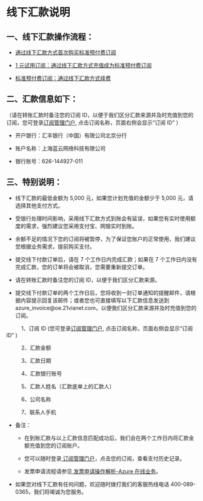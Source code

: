 <properties
	pageTitle="线下汇款说明 - Azure在线业务 | Azure"
    description="介绍线下汇款说明"
    services=""
    documentationCenter=""
    authors=""
    manager=""
    editor=""
    tags=""/>


# 线下汇款说明

## 一、线下汇款操作流程： ##

<ul><li><a href="/pricing/billing/azure-wire-transfer-pia-new/" target="_blank">通过线下汇款方式首次购买标准预付费订阅</a></li></ul>

<ul><li><a href="/pricing/billing/azure-wire-transfer-trial-upgrade-pia/" target="_blank">1 元试用订阅：通过线下汇款方式充值成为标准预付费订阅</a></li></ul>

<ul><li><a href="/pricing/billing/azure-wire-transfer-pia-recharge/" target="_blank">标准预付费订阅：通过线下汇款方式续费</a></li></ul>

## 二、汇款信息如下： ##
（请在转账汇款时备注您的订阅 ID，以便于我们区分汇款来源并及时充值到您的订阅，您可登录[订阅管理门户](//account.windowsazure.cn/subscriptions), 点击订阅名称，页面右侧会显示“订阅 ID” ）

- 开户银行：汇丰银行（中国）有限公司北京分行

- 账户名称：上海蓝云网络科技有限公司

- 银行账号：626-144927-011

## 三、特别说明： ##

<ul><li>线下汇款的最低金额为 5,000 元，如果您计划充值的金额少于 5,000 元，请选择其他支付方式。</li></ul>

<ul><li>受银行处理时间影响，采用线下汇款方式到账会有延误，如果您有实时使用额度的需求，强烈建议您采用支付宝、网银实时到账。</li></ul>

<ul><li>余额不足的情况下您的订阅将被暂停，为了保证您账户的正常使用，我们建议您根据业务需求，提前购买支付。</li></ul>

<ul><li>提交线下付款订单后，请在 7 个工作日内完成汇款；如果在 7 个工作日内没有完成汇款，您的订单将会被取消，您需要重新提交订单。</li></ul>

<ul><li>请在转账汇款时备注您的订阅 ID，以便于我们区分汇款来源。</li></ul>

<ul><li>提交线下付款订单的两个工作日后，您将收到一封订单通知的提醒邮件，请根据内容提示回复该邮件；或者您也可直接填写以下汇款信息发送到 azure_invoice@oe.21vianet.com，以便我们区分汇款来源并及时充值到您的订阅。</li></ul>

&nbsp;&nbsp;&nbsp;&nbsp;&nbsp;&nbsp;&nbsp;&nbsp;&nbsp;&nbsp;1、订阅 ID (您可登录[订阅管理门户](//account.windowsazure.cn/subscriptions), 点击订阅名称，页面右侧会显示“订阅 ID” )

&nbsp;&nbsp;&nbsp;&nbsp;&nbsp;&nbsp;&nbsp;&nbsp;&nbsp;&nbsp;2、汇款金额

&nbsp;&nbsp;&nbsp;&nbsp;&nbsp;&nbsp;&nbsp;&nbsp;&nbsp;&nbsp;3、汇款日期

&nbsp;&nbsp;&nbsp;&nbsp;&nbsp;&nbsp;&nbsp;&nbsp;&nbsp;&nbsp;4、汇款银行账号

&nbsp;&nbsp;&nbsp;&nbsp;&nbsp;&nbsp;&nbsp;&nbsp;&nbsp;&nbsp;5、汇款人姓名（汇款底单上的汇款人）

&nbsp;&nbsp;&nbsp;&nbsp;&nbsp;&nbsp;&nbsp;&nbsp;&nbsp;&nbsp;6、公司名称

&nbsp;&nbsp;&nbsp;&nbsp;&nbsp;&nbsp;&nbsp;&nbsp;&nbsp;&nbsp;7、联系人手机

<ul><li>备注：</li>

<ul><li>在到账汇款与以上汇款信息匹配成功后，我们会在两个工作日内将汇款金额充值到您的订阅账户。</li></ul>

<ul><li>您可以随时登录<a href="//account.windowsazure.cn/subscriptions/"> 订阅管理门户</a>，点击您的订阅，查看支付历史记录。</li></ul>

<ul><li>发票申请流程请参见<a href="/pricing/billing/azure-fapiao-process/"> 发票申请操作解析-Azure 在线业务</a>。</li></ul>
</ul>

<ul><li>如果您对线下汇款有任何问题，欢迎随时拨打我们的客服热线电话 400-089-0365，我们将竭诚为您服务。</li></ul>
